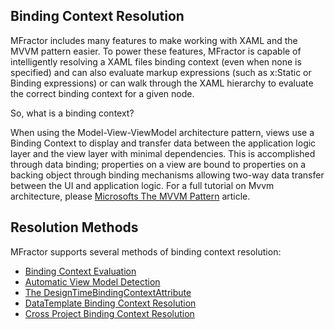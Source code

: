 ## Binding Context Resolution

MFractor includes many features to make working with XAML and the MVVM pattern easier. To power these features, MFractor is capable of intelligently resolving a XAML files binding context (even when none is specified) and can also evaluate markup expressions (such as x:Static or Binding expressions) or can walk through the XAML hierarchy to evaluate the correct binding context for a given node.

So, what is a binding context?

When using the Model-View-ViewModel architecture pattern, views use a Binding Context to display and transfer data between the application logic layer and the view layer with minimal dependencies. This is accomplished through data binding; properties on a view are bound to properties on a backing object through binding mechanisms allowing two-way data transfer between the UI and application logic. For a full tutorial on Mvvm architecture, please [Microsofts The MVVM Pattern](https://docs.microsoft.com/en-us/previous-versions/msp-n-p/hh848246(v=pandp.10)?redirectedfrom=MSDN) article.

## Resolution Methods

MFractor supports several methods of binding context resolution:

 * [Binding Context Evaluation](binding-context-evaluation.md)
 * [Automatic View Model Detection](automatic-viewmodel-detection.md)
 * [The DesignTimeBindingContextAttribute](design-time-binding-context-attribute.md)
 * [DataTemplate Binding Context Resolution](data-template-binding-context-resolution.md)
 * [Cross Project Binding Context Resolution](automatic-viewmodel-detection.md)
